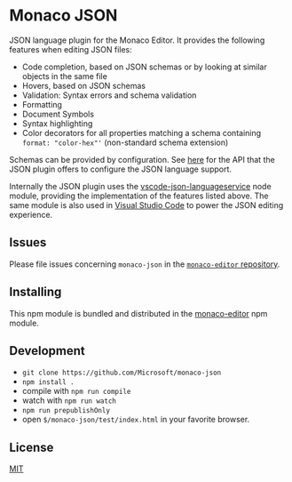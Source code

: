 # Monaco JSON

JSON language plugin for the Monaco Editor. It provides the following features when editing JSON files:
* Code completion, based on JSON schemas or by looking at similar objects in the same file
* Hovers, based on JSON schemas
* Validation: Syntax errors and schema validation
* Formatting
* Document Symbols
* Syntax highlighting
* Color decorators for all properties matching a schema containing `format: "color-hex"'` (non-standard schema extension)

Schemas can be provided by configuration. See [here](https://github.com/Microsoft/monaco-json/blob/master/src/monaco.d.ts)
for the API that the JSON plugin offers to configure the JSON language support.

Internally the JSON plugin uses the [vscode-json-languageservice](https://github.com/Microsoft/vscode-json-languageservice)
node module, providing the implementation of the features listed above. The same module is also used
in [Visual Studio Code](https://github.com/Microsoft/vscode) to power the JSON editing experience.

## Issues

Please file issues concerning `monaco-json` in the [`monaco-editor` repository](https://github.com/Microsoft/monaco-editor/issues).

## Installing

This npm module is bundled and distributed in the [monaco-editor](https://www.npmjs.com/package/monaco-editor) npm module.

## Development

* `git clone https://github.com/Microsoft/monaco-json`
* `npm install .`
* compile with `npm run compile`
* watch with `npm run watch`
* `npm run prepublishOnly`
* open `$/monaco-json/test/index.html` in your favorite browser.

## License
[MIT](https://github.com/Microsoft/monaco-json/blob/master/LICENSE.md)
